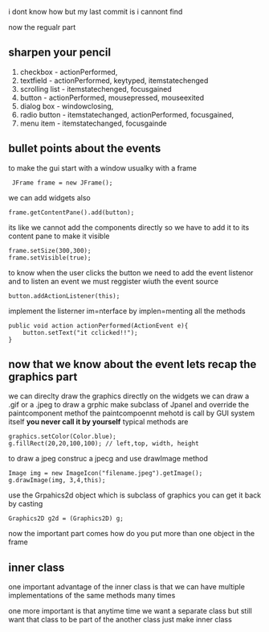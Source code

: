 i dont know how but my last commit is i cannont find

now the regualr part
## sharpen your pencil
1. checkbox - actionPerformed, 
2. textfield - actionPerformed, keytyped, itemstatechenged
3. scrolling list - itemstatechenged, focusgained
4. button - actionPerformed, mousepressed, mouseexited
5. dialog box - windowclosing, 
6. radio button - itemstatechanged, actionPerformed, focusgained,
7. menu item - itemstatechanged, focusgainde 

## bullet points about the events

to make the gui start with a window usualky with a frame
 
     JFrame frame = new JFrame();
we can add widgets also
    
    frame.getContentPane().add(button);
its like we cannot add the components directly so we have to add it to its content pane
to make it visible
    
    frame.setSize(300,300);
    frame.setVisible(true);
to know when the user clicks the button we need to add the event listenor
and to listen an event we must reggister wiuth the event source
    
    button.addActionListener(this);
implement the listerner im=nterface by implen=menting all the methods
    
    public void action actionPerformed(ActionEvent e){
        button.setText("it cclicked!!");
    }
## now that we know about the event lets recap the graphics part
we can direclty draw the graphics directly on the widgets
we can draw a .gif or a .jpeg
to draw a grphic make subclass of Jpanel and override the paintcomponent methof
the paintcompoennt mehotd is  call by GUI system itself **you never call it by yourself**
typical methods are
    
    graphics.setColor(Color.blue);
    g.fillRect(20,20,100,100); // left,top, width, height
to draw a jpeg construc a jpecg and use drawImage method
    
    Image img = new ImageIcon("filename.jpeg").getImage();
    g.drawImage(img, 3,4,this);
use the Grpahics2d object which is subclass of graphics you can get it back by casting

    Graphics2D g2d = (Graphics2D) g;  
now the important part comes how do you put more than one object in the frame

## inner class
one important advantage of the inner class is that we can have multiple implementations of the same methods many times

one more important is that anytime time we want a separate class but still want that class to be part of the another class just make inner class
